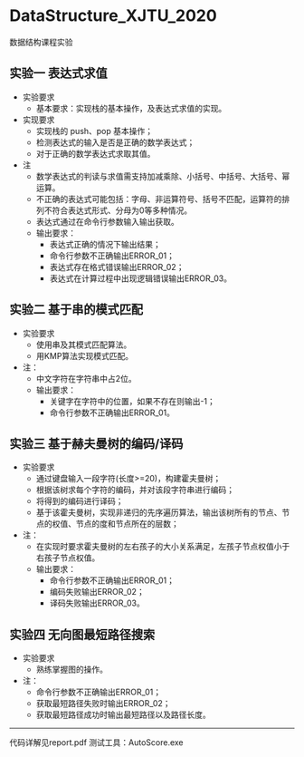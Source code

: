 # DataStructure_XJTU_2020
数据结构课程实验
## 实验一 表达式求值
* 实验要求
  * 基本要求：实现栈的基本操作，及表达式求值的实现。
* 实现要求
  * 实现栈的 push、pop 基本操作；
  * 检测表达式的输入是否是正确的数学表达式；
  * 对于正确的数学表达式求取其值。
* 注
  * 数学表达式的判读与求值需支持加减乘除、小括号、中括号、大括号、幂运算。
  * 不正确的表达式可能包括：字母、非运算符号、括号不匹配，运算符的排列不符合表达式形式、分母为0等多种情况。
  * 表达式通过在命令行参数输入输出获取。
  * 输出要求：
    * 表达式正确的情况下输出结果；
    * 命令行参数不正确输出ERROR_01；
    * 表达式存在格式错误输出ERROR_02；
    * 表达式在计算过程中出现逻辑错误输出ERROR_03。

## 实验二 基于串的模式匹配
* 实验要求
  * 使用串及其模式匹配算法。
  * 用KMP算法实现模式匹配。
* 注：
  * 中文字符在字符串中占2位。
  * 输出要求：
    * 关键字在字符中的位置，如果不存在则输出-1；
    * 命令行参数不正确输出ERROR_01。

## 实验三 基于赫夫曼树的编码/译码
* 实验要求
  * 通过键盘输入一段字符(长度>=20)，构建霍夫曼树；
  * 根据该树求每个字符的编码，并对该段字符串进行编码；
  * 将得到的编码进行译码；
  * 基于该霍夫曼树，实现非递归的先序遍历算法，输出该树所有的节点、节点的权值、节点的度和节点所在的层数；
* 注：
  * 在实现时要求霍夫曼树的左右孩子的大小关系满足，左孩子节点权值小于右孩子节点权值。
  * 输出要求：
    * 命令行参数不正确输出ERROR_01；
    * 编码失败输出ERROR_02；
    * 译码失败输出ERROR_03。
## 实验四 无向图最短路径搜索
* 实验要求
  * 熟练掌握图的操作。
* 注：
  * 命令行参数不正确输出ERROR_01；
  * 获取最短路径失败时输出ERROR_02；
  * 获取最短路径成功时输出最短路径以及路径长度。
---
代码详解见report.pdf
测试工具：AutoScore.exe
